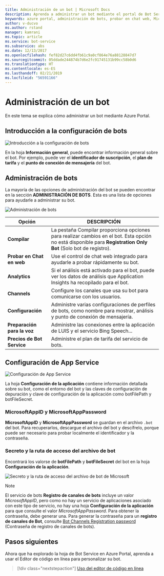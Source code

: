 ```yaml
---
title: Administración de un bot | Microsoft Docs
description: Aprenda a administrar un bot mediante el portal de Bot Service.
keywords: azure portal, administración de bots, probar en chat web, MicrosoftAppID, MicrosoftAppPassword, configuración de la aplicación
author: v-ducvo
ms.author: rstand
manager: kamrani
ms.topic: article
ms.service: bot-service
ms.subservice: abs
ms.date: 12/13/2017
ms.openlocfilehash: fef82d27c6dd4fb61c9a0cf864e76a88128847d7
ms.sourcegitcommit: 05ddade244874b7d6e2fc91745131b99cc58b0d6
ms.translationtype: HT
ms.contentlocale: es-ES
ms.lasthandoff: 02/21/2019
ms.locfileid: "56591166"
---
```

# <a name="manage-a-bot"></a>Administración de un bot

En este tema se explica cómo administrar un bot mediante Azure Portal.

## <a name="bot-settings-overview"></a>Introducción a la configuración de bots

![Introducción a la configuración de bots](~/media/azure-manage-a-bot/overview.png)

En la hoja **Información general**, puede encontrar información general sobre el bot. Por ejemplo, puede ver el **identificador de suscripción**, el **plan de tarifa** y el **punto de conexión de mensajería** del bot.

## <a name="bot-management"></a>Administración de bots

 La mayoría de las opciones de administración del bot se pueden encontrar en la sección **ADMINISTRACIÓN DE BOTS**. Esta es una lista de opciones para ayudarle a administrar su bot.

![Administración de bots](~/media/azure-manage-a-bot/bot-management.png)

| Opción |  DESCRIPCIÓN |
| ---- | ---- |
| **Compilar** | La pestaña Compilar proporciona opciones para realizar cambios en el bot. Esta opción no está disponible para **Registration Only Bot** (Solo bot de registro). |
| **Probar en Chat en web** | Use el control de chat web integrado para ayudarle a probar rápidamente su bot. |
| **Analytics** | Si el análisis está activado para el bot, puede ver los datos de análisis que Application Insights ha recopilado para el bot. |
| **Channels** | Configure los canales que usa su bot para comunicarse con los usuarios. |
| **Configuración** | Administre varias configuraciones de perfiles de bots, como nombre para mostrar, análisis y punto de conexión de mensajería. |
| **Preparación para la voz** | Administre las conexiones entre la aplicación de LUIS y el servicio Bing Speech... |
| **Precios de Bot Service** | Administre el plan de tarifa del servicio de bots. |

## <a name="app-service-settings"></a>Configuración de App Service

![Configuración de App Service](~/media/azure-manage-a-bot/app-service-settings.png)

La hoja **Configuración de la aplicación** contiene información detallada sobre su bot, como el entorno del bot y las claves de configuración de depuración y clave de configuración de la aplicación como botFilePath y botFileSecret.

### <a name="microsoftappid-and-microsoftapppassword"></a>MicrosoftAppID y MicrosoftAppPassword

**MicrosoftAppID** y **MicrosoftAppPassword** se guardan en el archivo `.bot` del bot. Para recuperarlos, descargue el archivo del bot y descífrelo, porque puede ser necesario para probar localmente el identificador y la contraseña.

### <a name="bot-file-path-and-secret"></a>Secreto y la ruta de acceso del archivo de bot

Encontrará los valorse de **botFilePath** y **botFileSecret** del bot en la hoja **Configuración de la aplicación**.

![Secreto y la ruta de acceso del archivo de bot de Microsoft](~/media/azure-manage-a-bot/app-settings.png)

> [!NOTE]
> El servicio de bots **Registro de canales de bots** incluye un valor *MicrosoftAppID*, pero como no hay un servicio de aplicaciones asociado con este tipo de servicio, no hay una hoja **Configuración de la aplicación** para que consulte el valor *MicrosoftAppPassword*. Para obtener la contraseña, debe generar una. Para generar la contraseña para un **registro de canales de Bot**, consulte [Bot Channels Registration password](bot-service-quickstart-registration.md#bot-channels-registration-password) (Contraseña de registro de canales de bots).

## <a name="next-steps"></a>Pasos siguientes
Ahora que ha explorado la hoja de Bot Service en Azure Portal, aprenda a usar el Editor de código en línea para personalizar su bot.
> [!div class="nextstepaction"]
> [Uso del editor de código en línea](bot-service-build-online-code-editor.md)
